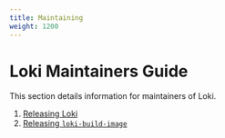 ```yaml
---
title: Maintaining
weight: 1200
---
```

# Loki Maintainers Guide

This section details information for maintainers of Loki.

1. [Releasing Loki](release/)
1. [Releasing `loki-build-image`](release-loki-build-image/)
